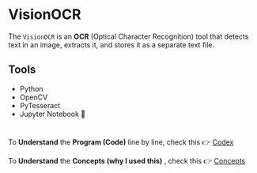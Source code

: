 # VisionOCR 

The `VisionOCR` is an **OCR** (Optical Character Recognition) tool that detects text in an image, extracts it, and stores it as a separate text file.

## Tools
- Python 
- OpenCV 
- PyTesseract 
- Jupyter Notebook 📓
# 

To **Understand** the **Program (Code)** line by line, check this 👉  [Codex](codex.md)

To **Understand** the **Concepts (why I used this)** , check this 👉  [Concepts](concepts.md)
